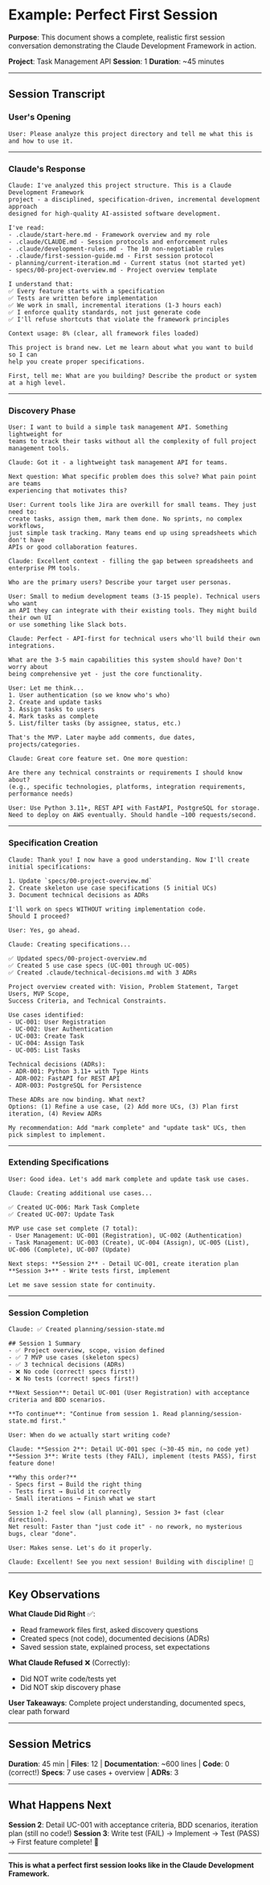 # Example: Perfect First Session

**Purpose**: This document shows a complete, realistic first session conversation demonstrating the Claude Development Framework in action.

**Project**: Task Management API
**Session**: 1
**Duration**: ~45 minutes

---

## Session Transcript

### User's Opening

```
User: Please analyze this project directory and tell me what this is and how to use it.
```

---

### Claude's Response

```
Claude: I've analyzed this project structure. This is a Claude Development Framework
project - a disciplined, specification-driven, incremental development approach
designed for high-quality AI-assisted software development.

I've read:
- .claude/start-here.md - Framework overview and my role
- .claude/CLAUDE.md - Session protocols and enforcement rules
- .claude/development-rules.md - The 10 non-negotiable rules
- .claude/first-session-guide.md - First session protocol
- planning/current-iteration.md - Current status (not started yet)
- specs/00-project-overview.md - Project overview template

I understand that:
✅ Every feature starts with a specification
✅ Tests are written before implementation
✅ We work in small, incremental iterations (1-3 hours each)
✅ I enforce quality standards, not just generate code
✅ I'll refuse shortcuts that violate the framework principles

Context usage: 8% (clear, all framework files loaded)

This project is brand new. Let me learn about what you want to build so I can
help you create proper specifications.

First, tell me: What are you building? Describe the product or system at a high level.
```

---

### Discovery Phase

```
User: I want to build a simple task management API. Something lightweight for
teams to track their tasks without all the complexity of full project management tools.
```

```
Claude: Got it - a lightweight task management API for teams.

Next question: What specific problem does this solve? What pain point are teams
experiencing that motivates this?
```

```
User: Current tools like Jira are overkill for small teams. They just need to:
create tasks, assign them, mark them done. No sprints, no complex workflows,
just simple task tracking. Many teams end up using spreadsheets which don't have
APIs or good collaboration features.
```

```
Claude: Excellent context - filling the gap between spreadsheets and enterprise PM tools.

Who are the primary users? Describe your target user personas.
```

```
User: Small to medium development teams (3-15 people). Technical users who want
an API they can integrate with their existing tools. They might build their own UI
or use something like Slack bots.
```

```
Claude: Perfect - API-first for technical users who'll build their own integrations.

What are the 3-5 main capabilities this system should have? Don't worry about
being comprehensive yet - just the core functionality.
```

```
User: Let me think...
1. User authentication (so we know who's who)
2. Create and update tasks
3. Assign tasks to users
4. Mark tasks as complete
5. List/filter tasks (by assignee, status, etc.)

That's the MVP. Later maybe add comments, due dates, projects/categories.
```

```
Claude: Great core feature set. One more question:

Are there any technical constraints or requirements I should know about?
(e.g., specific technologies, platforms, integration requirements, performance needs)
```

```
User: Use Python 3.11+, REST API with FastAPI, PostgreSQL for storage.
Need to deploy on AWS eventually. Should handle ~100 requests/second.
```

---

### Specification Creation

```
Claude: Thank you! I now have a good understanding. Now I'll create initial specifications:

1. Update `specs/00-project-overview.md`
2. Create skeleton use case specifications (5 initial UCs)
3. Document technical decisions as ADRs

I'll work on specs WITHOUT writing implementation code.
Should I proceed?
```

```
User: Yes, go ahead.
```

```
Claude: Creating specifications...

✅ Updated specs/00-project-overview.md
✅ Created 5 use case specs (UC-001 through UC-005)
✅ Created .claude/technical-decisions.md with 3 ADRs

Project overview created with: Vision, Problem Statement, Target Users, MVP Scope,
Success Criteria, and Technical Constraints.

Use cases identified:
- UC-001: User Registration
- UC-002: User Authentication
- UC-003: Create Task
- UC-004: Assign Task
- UC-005: List Tasks

Technical decisions (ADRs):
- ADR-001: Python 3.11+ with Type Hints
- ADR-002: FastAPI for REST API
- ADR-003: PostgreSQL for Persistence

These ADRs are now binding. What next?
Options: (1) Refine a use case, (2) Add more UCs, (3) Plan first iteration, (4) Review ADRs

My recommendation: Add "mark complete" and "update task" UCs, then pick simplest to implement.
```

---

### Extending Specifications

```
User: Good idea. Let's add mark complete and update task use cases.
```

```
Claude: Creating additional use cases...

✅ Created UC-006: Mark Task Complete
✅ Created UC-007: Update Task

MVP use case set complete (7 total):
- User Management: UC-001 (Registration), UC-002 (Authentication)
- Task Management: UC-003 (Create), UC-004 (Assign), UC-005 (List), UC-006 (Complete), UC-007 (Update)

Next steps: **Session 2** - Detail UC-001, create iteration plan
**Session 3+** - Write tests first, implement

Let me save session state for continuity.
```

---

### Session Completion

```
Claude: ✅ Created planning/session-state.md

## Session 1 Summary
- ✅ Project overview, scope, vision defined
- ✅ 7 MVP use cases (skeleton specs)
- ✅ 3 technical decisions (ADRs)
- ❌ No code (correct! specs first!)
- ❌ No tests (correct! specs first!)

**Next Session**: Detail UC-001 (User Registration) with acceptance criteria and BDD scenarios.

**To continue**: "Continue from session 1. Read planning/session-state.md first."
```

```
User: When do we actually start writing code?
```

```
Claude: **Session 2**: Detail UC-001 spec (~30-45 min, no code yet)
**Session 3**: Write tests (they FAIL), implement (tests PASS), first feature done!

**Why this order?**
- Specs first → Build the right thing
- Tests first → Build it correctly
- Small iterations → Finish what we start

Session 1-2 feel slow (all planning), Session 3+ fast (clear direction).
Net result: Faster than "just code it" - no rework, no mysterious bugs, clear "done".
```

```
User: Makes sense. Let's do it properly.
```

```
Claude: Excellent! See you next session! Building with discipline! 🚀
```

---

## Key Observations

**What Claude Did Right** ✅:
- Read framework files first, asked discovery questions
- Created specs (not code), documented decisions (ADRs)
- Saved session state, explained process, set expectations

**What Claude Refused** ❌ (Correctly):
- Did NOT write code/tests yet
- Did NOT skip discovery phase

**User Takeaways**: Complete project understanding, documented specs, clear path forward

---

## Session Metrics

**Duration**: 45 min | **Files**: 12 | **Documentation**: ~600 lines | **Code**: 0 (correct!)
**Specs**: 7 use cases + overview | **ADRs**: 3

---

## What Happens Next

**Session 2**: Detail UC-001 with acceptance criteria, BDD scenarios, iteration plan (still no code!)
**Session 3**: Write test (FAIL) → Implement → Test (PASS) → First feature complete! 🎉

---

**This is what a perfect first session looks like in the Claude Development Framework.**